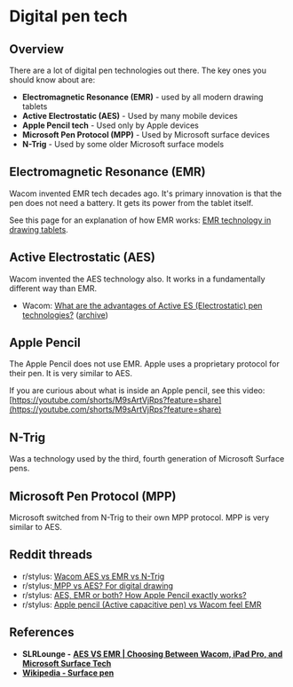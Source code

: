 # Digital pen tech

## Overview

There are a lot of digital pen technologies out there. The key ones you should know about are:

* **Electromagnetic Resonance (EMR)** - used by all modern drawing tablets
* **Active Electrostatic (AES)** - Used by many mobile devices
* **Apple Pencil tech** - Used only by Apple devices
* **Microsoft Pen Protocol (MPP)** - Used by Microsoft surface devices
* **N-Trig** - Used by some older Microsoft surface models

## Electromagnetic Resonance (EMR)&#x20;

Wacom invented EMR tech decades ago. It's primary innovation is that the pen does not need a battery. It gets its power from the tablet itself.

See this page for an explanation of how EMR works:  [EMR technology in drawing tablets](emr/).

## Active Electrostatic (AES)

Wacom invented the AES technology also. It works in a fundamentally different way than EMR.

* Wacom: [What are the advantages of Active ES (Electrostatic) pen technologies?](https://support.wacom.com/hc/en-us/articles/1500006269061-What-are-the-advantages-of-Active-ES-Electrostatic-pen-technologies-) ([archive](https://archive.is/wip/MT5Hf))

## Apple Pencil

The Apple Pencil does not use EMR. Apple uses a proprietary protocol for their pen. It is very similar to AES.

If you are curious about what is inside an Apple pencil, see this video: [https://youtube.com/shorts/M9sArtVjRps?feature=share](https://youtube.com/shorts/M9sArtVjRps?feature=share)

## N-Trig

Was a technology used by the third, fourth generation of Microsoft Surface pens.

## Microsoft Pen Protocol (MPP)

Microsoft switched from N-Trig to their own MPP protocol. MPP is very similar to AES.

## Reddit threads

* r/stylus: [Wacom AES vs EMR vs N-Trig](https://www.reddit.com/r/stylus/comments/kg660r/wacom\_aes\_vs\_emr\_vs\_ntrig/)&#x20;
* r/stylus:[ MPP vs AES? For digital drawing](https://www.reddit.com/r/stylus/comments/pyosk5/mpp\_vs\_aes\_for\_digital\_drawing/)&#x20;
* r/stylus: [AES, EMR or both? How Apple Pencil exactly works?](https://www.reddit.com/r/stylus/comments/cimn3i/aes\_emr\_or\_both\_how\_apple\_pencil\_exactly\_works/)&#x20;
* r/stylus: [Apple pencil (Active capacitive pen) vs Wacom feel EMR](https://www.reddit.com/r/stylus/comments/k0fcrb/apple\_pencil\_active\_capacitive\_penvs\_wacom\_feel/)&#x20;

## References

* **SLRLounge -** [**AES VS EMR | Choosing Between Wacom, iPad Pro, and Microsoft Surface Tech**](https://www.slrlounge.com/aes-vs-emr-choosing-between-wacom-ipad-pro-and-microsoft-surface-tech/)
* [**Wikipedia - Surface pen**](https://en.wikipedia.org/wiki/Surface\_Pen)



&#x20;
